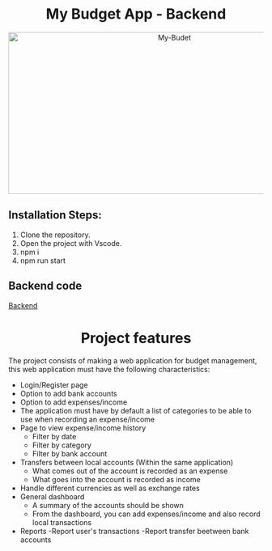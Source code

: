 <h1 align="center" id="title">My Budget App - Backend</h1>

<p align="center">
<img src="https://socialify.git.ci/atzsamuel/core-code-frontend-project/image?description=1&language=1&logo=https%3A%2F%2Fupload.wikimedia.org%2Fwikipedia%2Fcommons%2Fa%2Fa7%2FReact-icon.svg&name=1&owner=1&pattern=Circuit%20Board&stargazers=1&theme=Light" alt="My-Budet" width="640" height="320" />
</p>

## Installation Steps:

1. Clone the repository.
2. Open the project with Vscode.
3. npm i
4. npm run start

## Backend code

[Backend](https://github.com/atzsamuel/core-code-backend-project)

<h1 align="center">Project features</h1>
<p>The project consists of making a web application for budget management, this web application must have the following characteristics:</p>

- Login/Register page
- Option to add bank accounts
- Option to add expenses/income
- The application must have by default a list of categories to be able to use when recording an expense/income
- Page to view expense/income history
  - Filter by date
  - Filter by category
  - Filter by bank account
- Transfers between local accounts (Within the same application)
  - What comes out of the account is recorded as an expense
  - What goes into the account is recorded as income
- Handle different currencies as well as exchange rates
- General dashboard
  - A summary of the accounts should be shown
  - From the dashboard, you can add expenses/income and also record local transactions
- Reports
  -Report user's transactions
  -Report transfer beetween bank accounts
